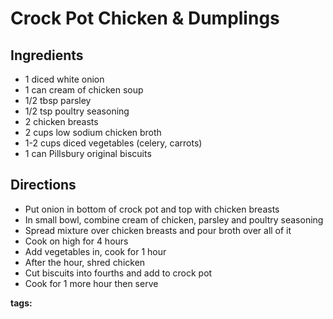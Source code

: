 # Crock Pot Chicken & Dumplings

## Ingredients

* 1 diced white onion
* 1 can cream of chicken soup
* 1/2 tbsp parsley
* 1/2 tsp poultry seasoning
* 2 chicken breasts
* 2 cups low sodium chicken broth
* 1-2 cups diced vegetables (celery, carrots)
* 1 can Pillsbury original biscuits

## Directions

* Put onion in bottom of crock pot and top with chicken breasts
* In small bowl, combine cream of chicken, parsley and poultry seasoning
* Spread mixture over chicken breasts and pour broth over all of it
* Cook on high for 4 hours
* Add vegetables in, cook for 1 hour
* After the hour, shred chicken
* Cut biscuits into fourths and add to crock pot
* Cook for 1 more hour then serve

__tags:__ 
